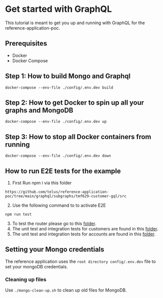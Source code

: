 # Get started with GraphQL

This tutorial is meant to get you up and running with GraphQL for the reference-application-poc.

## Prerequisites

- Docker
- Docker Compose

## Step 1: How to build Mongo and Graphql

```code
docker-compose --env-file ./config/.env.dev build
```

## Step 2: How to get Docker to spin up all your graphs and MongoDB

```code
docker-compose --env-file ./config/.env.dev up
```

## Step 3: How to stop all Docker containers from running

```code
docker-compose --env-file ./config/.env.dev down
```

## How to run E2E tests for the example

1. First Run npm i via this folder

  ```text
  https://github.com/telus/reference-application-poc/tree/main/graphql/subgraphs/tmf629-customer-gql/src
  ```

2. Use the following command to to activate E2E

```code
npm run test 
```

3. To test the router please go to this [folder](https://github.com/telus/reference-application-poc/tree/main/graphql/router).
4. The unit test and integration tests for customers are found in this [folder](https://github.com/telus/reference-application-poc/tree/main/graphql/subgraphs/tmf629-customer-gql/src/__test__).
5. The unit test and integration tests for accounts are found in this [folder](https://github.com/telus/reference-application-poc/tree/main/graphql/subgraphs/tmf666-account-gql/src/__test__).

## Setting your Mongo credentials

The reference application uses the `root directory config/.env.dev` file to set your mongoDB credentials.

### Cleaning up files

Use `./mongo-clean-up.sh` to clean up old files for MongoDB.
